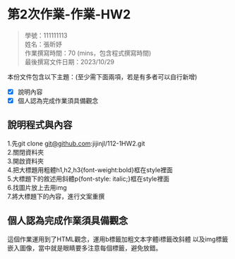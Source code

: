 # 第2次作業-作業-HW2
>
>學號：111111113
><br />
>姓名：張昕妤
><br />
>作業撰寫時間：70 (mins，包含程式撰寫時間)
><br />
>最後撰寫文件日期：2023/10/29
>

本份文件包含以下主題：(至少需下面兩項，若是有多者可以自行新增)
- [x] 說明內容
- [x] 個人認為完成作業須具備觀念

## 說明程式與內容
1.先git clone git@github.com:jijinjl/112-1HW2.git<br>
2.關閉資料夾<br>
3.開啟資料夾<br>
4.把大標題用粗體h1,h2,h3{font-weight:bold}框在style裡面<br>
5.⼤標題下的敘述⽤斜體p{font-style: italic;}框在style裡面<br>
6.找圖片放上去用img<br>
7.將⼤標題下的內容，進⾏⽂案重撰

## 個人認為完成作業須具備觀念
這個作業運用到了HTML觀念，運用b標籤加粗文本字體i標籤改斜體
以及img標籤嵌入圖像，當中就是眼睛要多注意每個標籤，避免放錯。
